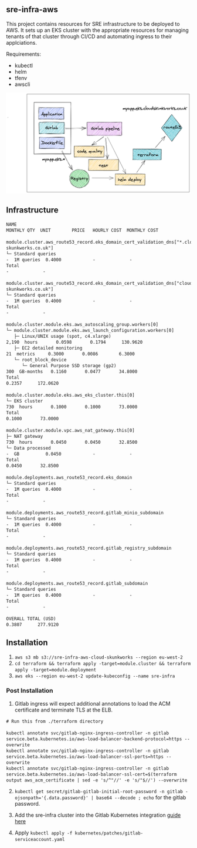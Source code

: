 ## sre-infra-aws

This project contains resources for SRE infrastructure to be deployed to AWS.
It sets up an EKS cluster with the appropriate resources for managing tenants of that cluster through CI/CD and automating ingress to their applciations.


Requirements:
- kubectl
- helm
- tfenv
- awscli


![image](images/gitdomain.png)

## Infrastructure

```
NAME                                                                                          MONTHLY QTY  UNIT        PRICE   HOURLY COST  MONTHLY COST

module.cluster.aws_route53_record.eks_domain_cert_validation_dns["*.cloud-skunkworks.co.uk"]
└─ Standard queries                                                                                     -  1M queries  0.4000            -             -
Total                                                                                                                                    -             -

module.cluster.aws_route53_record.eks_domain_cert_validation_dns["cloud-skunkworks.co.uk"]
└─ Standard queries                                                                                     -  1M queries  0.4000            -             -
Total                                                                                                                                    -             -

module.cluster.module.eks.aws_autoscaling_group.workers[0]
└─ module.cluster.module.eks.aws_launch_configuration.workers[0]
   ├─ Linux/UNIX usage (spot, c4.xlarge)                                                            2,190  hours       0.0598       0.1794      130.9620
   ├─ EC2 detailed monitoring                                                                          21  metrics     0.3000       0.0086        6.3000
   └─ root_block_device
      └─ General Purpose SSD storage (gp2)                                                            300  GB-months   0.1160       0.0477       34.8000
Total                                                                                                                               0.2357      172.0620

module.cluster.module.eks.aws_eks_cluster.this[0]
└─ EKS cluster                                                                                        730  hours       0.1000       0.1000       73.0000
Total                                                                                                                               0.1000       73.0000

module.cluster.module.vpc.aws_nat_gateway.this[0]
├─ NAT gateway                                                                                        730  hours       0.0450       0.0450       32.8500
└─ Data processed                                                                                       -  GB          0.0450            -             -
Total                                                                                                                               0.0450       32.8500

module.deployments.aws_route53_record.eks_domain
└─ Standard queries                                                                                     -  1M queries  0.4000            -             -
Total                                                                                                                                    -             -

module.deployments.aws_route53_record.gitlab_minio_subdomain
└─ Standard queries                                                                                     -  1M queries  0.4000            -             -
Total                                                                                                                                    -             -

module.deployments.aws_route53_record.gitlab_registry_subdomain
└─ Standard queries                                                                                     -  1M queries  0.4000            -             -
Total                                                                                                                                    -             -

module.deployments.aws_route53_record.gitlab_subdomain
└─ Standard queries                                                                                     -  1M queries  0.4000            -             -
Total                                                                                                                                    -             -

OVERALL TOTAL (USD)                                                                                                                 0.3807      277.9120
```

## Installation

1. `aws s3 mb s3://sre-infra-aws-cloud-skunkworks --region eu-west-2`
2. `cd terraform && terraform apply -target=module.cluster && terraform apply -target=module.deployment`
3. `aws eks --region eu-west-2 update-kubeconfig --name sre-infra`


### Post Installation


1. Gitlab ingress will expect additional annotations to load the ACM certificate and terminate TLS at the ELB.

```
# Run this from ./terraform directory

kubectl annotate svc/gitlab-nginx-ingress-controller -n gitlab service.beta.kubernetes.io/aws-load-balancer-backend-protocol=https --overwrite
kubectl annotate svc/gitlab-nginx-ingress-controller -n gitlab service.beta.kubernetes.io/aws-load-balancer-ssl-ports=https --overwrite
kubectl annotate svc/gitlab-nginx-ingress-controller -n gitlab service.beta.kubernetes.io/aws-load-balancer-ssl-cert=$(terraform output aws_acm_certificate | sed -e 's/^"//' -e 's/"$//') --overwrite
```

2. `kubectl get secret/gitlab-gitlab-initial-root-password -n gitlab -ojsonpath='{.data.password}' | base64 --decode ; echo` for the gitlab password.

3. Add the sre-infra cluster into the Gitlab Kubernetes integration [guide here](https://gitlab.cloud-skunkworks.co.uk/help/user/project/clusters/add_remove_clusters.md#add-existing-cluster)

4. Apply `kubectl apply -f kubernetes/patches/gitlab-serviceaccount.yaml`
